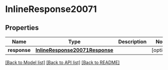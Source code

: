 # InlineResponse20071

## Properties
Name | Type | Description | Notes
------------ | ------------- | ------------- | -------------
**response** | [**InlineResponse20071Response**](InlineResponse20071Response.md) |  | [optional] 

[[Back to Model list]](../README.md#documentation-for-models) [[Back to API list]](../README.md#documentation-for-api-endpoints) [[Back to README]](../README.md)


